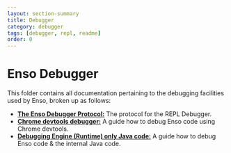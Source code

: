 ```yaml
---
layout: section-summary
title: Debugger
category: debugger
tags: [debugger, repl, readme]
order: 0
---
```


# Enso Debugger

This folder contains all documentation pertaining to the debugging facilities
used by Enso, broken up as follows:

- [**The Enso Debugger Protocol:**](./protocol.md) The protocol for the REPL
  Debugger.
- [**Chrome devtools debugger:**](./chrome-devtools.md) A guide how to debug
  Enso code using Chrome devtools.
- [**Debugging Engine (Runtime) only Java code:**](./runtime-debugging.md) A
  guide how to debug Enso code & the internal Java code.
